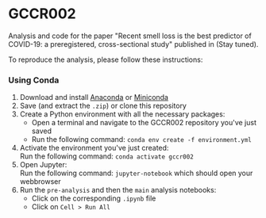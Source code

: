 # GCCR002

Analysis and code for the paper "Recent smell loss is the best predictor of COVID-19: a preregistered, cross-sectional study" published in (Stay tuned). 

To reproduce the analysis, please follow these instructions:

### Using Conda

1. Download and install [Anaconda](https://docs.anaconda.com/anaconda/install/) or [Miniconda](https://docs.conda.io/projects/continuumio-conda/en/latest/user-guide/install/index.html)
2. Save (and extract the `.zip`) or clone this repository
3. Create a Python environment with all the necessary packages:
   * Open a terminal and navigate to the GCCR002 repository you've just saved
   * Run the following command: `conda env create -f environment.yml`
4. Activate the environment you've just created:  
   Run the following command: `conda activate gccr002`
5. Open Jupyter:  
   Run the following command: `jupyter-notebook` which should open your webbrowser
6. Run the `pre-analysis` and then the `main` analysis notebooks:
   * Click on the corresponding `.ipynb` file
   * Click on `Cell > Run All`

